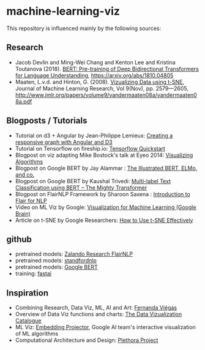 # machine-learning-viz
This repository is influenced mainly by the following sources:

## Research
- Jacob Devlin and Ming-Wei Chang and Kenton Lee and Kristina Toutanova (2018). [BERT: Pre-training of Deep Bidirectional Transformers for Language Understanding](https://arxiv.org/abs/1810.04805), https://arxiv.org/abs/1810.04805
- Maaten, L.v.d. and Hinton, G. (2008). [Vizualizing Data using t-SNE](http://www.jmlr.org/papers/volume9/vandermaaten08a/vandermaaten08a.pdf), Journal of Machine Learning Research, Vol 9(Nov), pp. 2579—2605, http://www.jmlr.org/papers/volume9/vandermaaten08a/vandermaaten08a.pdf

## Blogposts / Tutorials
- Tutorial on d3 + Angular by Jean-Philippe Lemieux: [Creating a responsive graph with Angular and D3](https://medium.com/@jeanphilippelemieux/creating-a-responsive-graph-with-angular-and-d3-b45bb8065588)
- Tutorial on Tensorflow on fireship.io: [Tensorflow Quickstart](https://fireship.io/lessons/tensorflow-js-quick-start/)
- Blogpost on viz adapting Mike Bostock's talk at Eyeo 2014: [Visualizing Algorithms](https://bost.ocks.org/mike/algorithms/)
- Blogpost on Google BERT by Jay Alammar : [The Illustrated BERT, ELMo, and co.](http://jalammar.github.io/illustrated-bert/)
- Blogpost on Google BERT by Kaushal Trivedi: [Multi-label Text Classification using BERT – The Mighty Transformer](https://medium.com/huggingface/multi-label-text-classification-using-bert-the-mighty-transformer-69714fa3fb3d)
- Blogpost on FlairNLP Framework by Sharoon Saxena : [Introduction to Flair for NLP](https://www.analyticsvidhya.com/blog/2019/02/flair-nlp-library-python/)
- Video on ML Viz by Google: [Visualization for Machine Learning (Google Brain)](https://www.youtube.com/watch?v=ulLx2iPTIcs)
- Article on t-SNE by Google Researchers: [How to Use t-SNE Effectively](https://distill.pub/2016/misread-tsne/)

## github
- pretrained models: [Zalando Research FlairNLP](https://github.com/flairNLP/flair)
- pretrained models: [standfordnlp](https://github.com/stanfordnlp/stanfordnlp)
- pretrained models: [Google BERT](https://github.com/google-research/bert)
- training: [fastai](https://github.com/fastai/fastai)

## Inspiration
- Combining Research, Data Viz, ML, AI and Art: [Fernanda Viégas](http://www.fernandaviegas.com/)
- Overview of Data Viz functions and charts: [The Data Vizualization Catalogue](https://datavizcatalogue.com/)
- ML Viz: [Embedding Projector](https://projector.tensorflow.org/), Google AI team's interactive visualization of ML algorithms 
- Computational Architecture and Design: [Plethora Project](https://www.plethora-project.com/)

